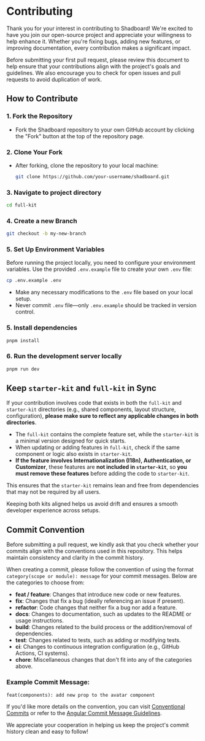# Contributing

Thank you for your interest in contributing to Shadboard! We're excited to have you join our open-source project and appreciate your willingness to help enhance it. Whether you're fixing bugs, adding new features, or improving documentation, every contribution makes a significant impact.

Before submitting your first pull request, please review this document to help ensure that your contributions align with the project's goals and guidelines. We also encourage you to check for open issues and pull requests to avoid duplication of work.

## How to Contribute

### 1. Fork the Repository

- Fork the Shadboard repository to your own GitHub account by clicking the "Fork" button at the top of the repository page.

### 2. Clone Your Fork

- After forking, clone the repository to your local machine:

  ```bash
  git clone https://github.com/your-username/shadboard.git
  ```

### 3. Navigate to project directory

```bash
cd full-kit
```

### 4. Create a new Branch

```bash
git checkout -b my-new-branch
```

### 5. Set Up Environment Variables

Before running the project locally, you need to configure your environment variables. Use the provided `.env.example` file to create your own `.env` file:

```bash
cp .env.example .env
```

- Make any necessary modifications to the `.env` file based on your local setup.
- Never commit `.env` file—only `.env.example` should be tracked in version control.

### 5. Install dependencies

```bash
pnpm install
```

### 6. Run the development server locally

```bash
pnpm run dev
```

## Keep `starter-kit` and `full-kit` in Sync

If your contribution involves code that exists in both the `full-kit` and `starter-kit` directories (e.g., shared components, layout structure, configuration), **please make sure to reflect any applicable changes in both directories**.

- The `full-kit` contains the complete feature set, while the `starter-kit` is a minimal version designed for quick starts.
- When updating or adding features in `full-kit`, check if the same component or logic also exists in `starter-kit`.
- **If the feature involves Internationalization (I18n), Authentication, or Customizer**, these features are **not included in `starter-kit`**, so **you must remove these features** before adding the code to `starter-kit`.

This ensures that the `starter-kit` remains lean and free from dependencies that may not be required by all users.

Keeping both kits aligned helps us avoid drift and ensures a smooth developer experience across setups.

## Commit Convention

Before submitting a pull request, we kindly ask that you check whether your commits align with the conventions used in this repository. This helps maintain consistency and clarity in the commit history.

When creating a commit, please follow the convention of using the format `category(scope or module): message` for your commit messages. Below are the categories to choose from:

- **feat / feature**: Changes that introduce new code or new features.
- **fix**: Changes that fix a bug (ideally referencing an issue if present).
- **refactor**: Code changes that neither fix a bug nor add a feature.
- **docs**: Changes to documentation, such as updates to the README or usage instructions.
- **build**: Changes related to the build process or the addition/removal of dependencies.
- **test**: Changes related to tests, such as adding or modifying tests.
- **ci**: Changes to continuous integration configuration (e.g., GitHub Actions, CI systems).
- **chore**: Miscellaneous changes that don't fit into any of the categories above.

### Example Commit Message:

```
feat(components): add new prop to the avatar component
```

If you'd like more details on the convention, you can visit [Conventional Commits](https://www.conventionalcommits.org/) or refer to the [Angular Commit Message Guidelines](https://github.com/angular/angular/blob/main/CONTRIBUTING.md#commit-message-guidelines).

We appreciate your cooperation in helping us keep the project's commit history clean and easy to follow!
